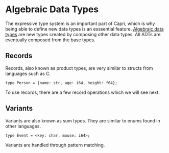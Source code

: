 # Algebraic Data Types
The expressive type system is an important part of Capri, which is why being able to define new data types is an esssential feature. [Algebraic data types](https://en.wikipedia.org/wiki/Algebraic_data_type) are new types created by composing other data types. All ADTs are eventually composed from the base types.

## Records
Records, also known as product types, are very similar to structs from languages such as C.
```
type Person = {name: str, age: i64, height: f64};
```
To use records, there are a few record operations which we will see next.

## Variants
Variants are also known as sum types. They are similar to enums found in other languages.
```
type Event = <key: char, mouse: i64>;
```
Variants are handled through pattern matching.